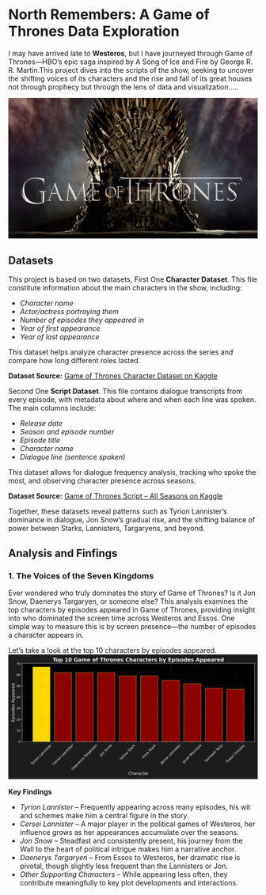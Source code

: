 # North Remembers: A Game of Thrones Data Exploration
I may have arrived late to **Westeros**, but I have journeyed through Game of Thrones—HBO’s epic saga inspired by A Song of Ice and Fire by George R. R. Martin.This project dives into the scripts of the show, seeking to uncover the shifting voices of its characters and the rise and fall of its great houses not through prophecy but through the lens of data and visualization.....



![GoT](./visuals/GoT.jpeg)


## Datasets
This project is based on two datasets, First One **Character Dataset**. This file constitute information about the main characters in the show, including: 
- *Character name*
- *Actor/actress portraying them*
- *Number of episodes they appeared in*
- *Year of first appearance*
- *Year of last appearance*

This dataset helps analyze character presence across the series and compare how long different roles lasted.


**Dataset Source:** [Game of Thrones Character Dataset on Kaggle](https://www.kaggle.com/datasets/rezaghari/game-of-thrones) 

Second One **Script Dataset**. This file contains dialogue transcripts from every episode, with metadata about where and when each line was spoken. The main columns include: 
- *Release date*
- *Season and episode number*
- *Episode title*
- *Character name* 
- *Dialogue line (sentence spoken)*

This dataset allows for dialogue frequency analysis, tracking who spoke the most, and observing character presence across seasons.

**Dataset Source:** [Game of Thrones Script – All Seasons on Kaggle](https://www.kaggle.com/datasets/albenft/game-of-thrones-script-all-seasons)
  
Together, these datasets reveal patterns such as Tyrion Lannister’s dominance in dialogue, Jon Snow’s gradual rise, and the shifting balance of power between Starks, Lannisters, Targaryens, and beyond.

## Analysis and Finfings
### 1. The Voices of the Seven Kingdoms
Ever wondered who truly dominates the story of Game of Thrones? Is it Jon Snow, Daenerys Targaryen, or someone else? This analysis examines the top characters by episodes appeared in Game of Thrones, providing insight into who dominated the screen time across Westeros and Essos. One simple way to measure this is by screen presence—the number of episodes a character appears in. 

Let’s take a look at the top 10 characters by episodes appeared.
![GoT](./visuals/top_10_got_characters.png)


**Key Findings**

- *Tyrion Lannister*  – Frequently appearing across many episodes, his wit and schemes make him a central figure in the story.
- *Cersei Lannister*  – A major player in the political games of Westeros, her influence grows as her appearances accumulate over the seasons.
- *Jon Snow* – Steadfast and consistently present, his journey from the Wall to the heart of political intrigue makes him a narrative anchor.
- *Daenerys Targaryen*  – From Essos to Westeros, her dramatic rise is pivotal, though slightly less frequent than the Lannisters or Jon.
- *Other Supporting Characters*  – While appearing less often, they contribute meaningfully to key plot developments and interactions.
